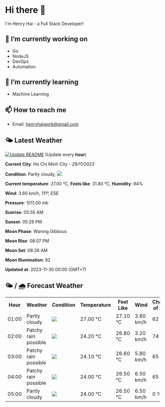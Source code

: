# Hi there 👋

I'm Henry Hai - a Full Stack Developer!

## 🔭 I’m currently working on

- Go
- NodeJS
- DevOps
- Automation

## 🌱 I’m currently learning

- Machine Learning

## 📫 How to reach me

- Email: <henryhaiwork@gmail.com>

## 🌤️ Latest Weather
[![Update README](https://github.com/henry0hai/henry0hai/actions/workflows/udpateReadme.yml/badge.svg)](https://github.com/henry0hai/henry0hai/actions/workflows/udpateReadme.yml)
(Update every **hour**)
<!-- CURRENT_WEATHER:START -->
**Current City**: Ho Chi Minh City - *29/11/2023*

**Condition**: Partly cloudy, <img src="https://cdn.weatherapi.com/weather/64x64/night/116.png"/>

**Current temperature**: 27.00 °C, **Feels like**: 31.80 °C, **Humidity**: 94%

**Wind**: 3.60 km/h, 111°, *ESE*

**Pressure**: 1011.00 mb

**Sunrise**: 05:55 AM

**Sunset**: 05:29 PM

**Moon Phase**: Waning Gibbous

**Moon Rise**: 08:07 PM

**Moon Set**: 08:26 AM

**Moon Illumination**: 92

**Updated at**: 2023-11-30 00:00 (GMT+7)<!-- CURRENT_WEATHER:END -->

## 🌤️ / 🌧️ Forecast Weather
<!-- FORECAST_WEATHER:START -->
<table>
		<tr>
			<th>Hour</th>
			<th>Weather</th>
			<th>Condition</th>
			<th>Temperature</th>
			<th>Feel Like</th>
			<th>Wind</th>
			<th>Chance of Rain</th>
		</tr>
				<tr>
					<td>01:00</td>
					<td>Partly cloudy</td>
					<td><img src='https://cdn.weatherapi.com/weather/64x64/night/116.png'/></td>
					<td>27.00 °C</td>
					<td>27.10 °C</td>
					<td>3.60 km/h</td>
					<td>62 %</td>
				</tr>
				<tr>
					<td>02:00</td>
					<td>Patchy rain possible</td>
					<td><img src='https://cdn.weatherapi.com/weather/64x64/night/176.png'/></td>
					<td>24.20 °C</td>
					<td>26.80 °C</td>
					<td>3.20 km/h</td>
					<td>74 %</td>
				</tr>
				<tr>
					<td>03:00</td>
					<td>Patchy rain possible</td>
					<td><img src='https://cdn.weatherapi.com/weather/64x64/night/176.png'/></td>
					<td>24.10 °C</td>
					<td>26.60 °C</td>
					<td>5.80 km/h</td>
					<td>65 %</td>
				</tr>
				<tr>
					<td>04:00</td>
					<td>Patchy rain possible</td>
					<td><img src='https://cdn.weatherapi.com/weather/64x64/night/176.png'/></td>
					<td>24.00 °C</td>
					<td>26.50 °C</td>
					<td>6.50 km/h</td>
					<td>65 %</td>
				</tr>
				<tr>
					<td>05:00</td>
					<td>Partly cloudy</td>
					<td><img src='https://cdn.weatherapi.com/weather/64x64/night/116.png'/></td>
					<td>24.00 °C</td>
					<td>26.50 °C</td>
					<td>6.50 km/h</td>
					<td>0 %</td>
				</tr>
</table>
<!-- FORECAST_WEATHER:END -->
